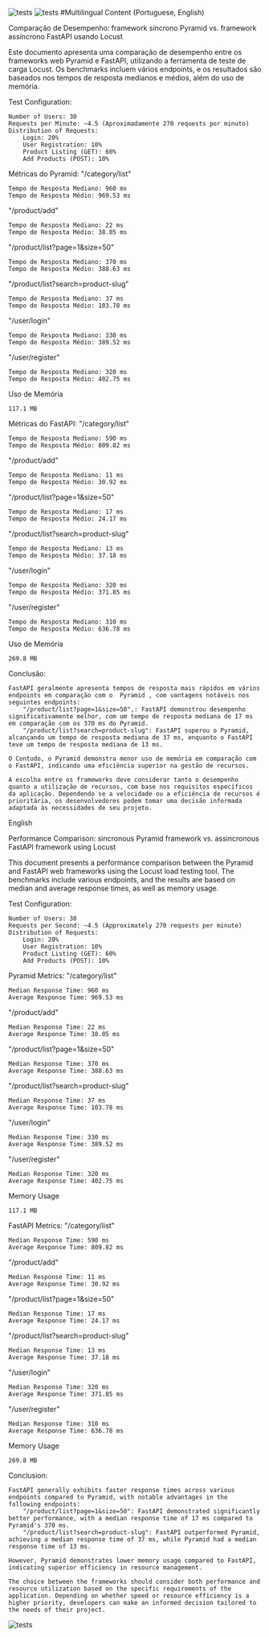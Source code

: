 ![tests](img/fastapi.png)
![tests](img/pyramid.png)
#Multilingual Content (Portuguese, English)

Comparação de Desempenho: framework síncrono Pyramid vs. framework assíncrono FastAPI usando Locust

Este documento apresenta uma comparação de desempenho entre os frameworks web Pyramid e FastAPI, utilizando a ferramenta de teste de carga Locust. Os benchmarks incluem vários endpoints, e os resultados são baseados nos tempos de resposta medianos e médios, além do uso de memória.


Test Configuration:

    Number of Users: 30
    Requests per Minute: ~4.5 (Aproximadamente 270 requests por minuto)
    Distribution of Requests:
        Login: 20%
        User Registration: 10%
        Product Listing (GET): 60%
        Add Products (POST): 10%

Métricas do Pyramid:
"/category/list"

    Tempo de Resposta Mediano: 960 ms
    Tempo de Resposta Médio: 969.53 ms

"/product/add"

    Tempo de Resposta Mediano: 22 ms
    Tempo de Resposta Médio: 38.05 ms

"/product/list?page=1&size=50"

    Tempo de Resposta Mediano: 370 ms
    Tempo de Resposta Médio: 388.63 ms

"/product/list?search=product-slug"

    Tempo de Resposta Mediano: 37 ms
    Tempo de Resposta Médio: 103.78 ms

"/user/login"

    Tempo de Resposta Mediano: 330 ms
    Tempo de Resposta Médio: 389.52 ms

"/user/register"

    Tempo de Resposta Mediano: 320 ms
    Tempo de Resposta Médio: 402.75 ms

Uso de Memória

    117.1 MB

Métricas do FastAPI:
"/category/list"

    Tempo de Resposta Mediano: 590 ms
    Tempo de Resposta Médio: 809.82 ms

"/product/add"

    Tempo de Resposta Mediano: 11 ms
    Tempo de Resposta Médio: 30.92 ms

"/product/list?page=1&size=50"

    Tempo de Resposta Mediano: 17 ms
    Tempo de Resposta Médio: 24.17 ms

"/product/list?search=product-slug"

    Tempo de Resposta Mediano: 13 ms
    Tempo de Resposta Médio: 37.18 ms

"/user/login"

    Tempo de Resposta Mediano: 320 ms
    Tempo de Resposta Médio: 371.85 ms

"/user/register"

    Tempo de Resposta Mediano: 310 ms
    Tempo de Resposta Médio: 636.78 ms

Uso de Memória

    269.8 MB

Conclusão:

   	FastAPI geralmente apresenta tempos de resposta mais rápidos em vários endpoints em comparação com o  Pyramid , com vantagens notáveis nos seguintes endpoints:
        "/product/list?page=1&size=50",: FastAPI demonstrou desempenho significativamente melhor, com um tempo de resposta mediana de 17 ms em comparação com os 370 ms do Pyramid.
        "/product/list?search=product-slug": FastAPI superou o Pyramid, alcançando um tempo de resposta mediana de 37 ms, enquanto o FastAPI teve um tempo de resposta mediana de 13 ms.

    O Contudo, o Pyramid demonstra menor uso de memória em comparação com o FastAPI, indicando uma eficiência superior na gestão de recursos.

    A escolha entre os frameworks deve considerar tanto o desempenho quanto a utilização de recursos, com base nos requisitos específicos da aplicação. Dependendo se a velocidade ou a eficiência de recursos é prioritária, os desenvolvedores podem tomar uma decisão informada adaptada às necessidades de seu projeto.


English

Performance Comparison: sincronous Pyramid framework vs. assincronous FastAPI framework using Locust

This document presents a performance comparison between the Pyramid and FastAPI web frameworks using the Locust load testing tool. The benchmarks include various endpoints, and the results are based on median and average response times, as well as memory usage.

Test Configuration:

    Number of Users: 30
    Requests per Second: ~4.5 (Approximately 270 requests per minute) 
    Distribution of Requests:
        Login: 20%
        User Registration: 10%
        Product Listing (GET): 60%
        Add Products (POST): 10%

Pyramid Metrics:
"/category/list"

    Median Response Time: 960 ms
    Average Response Time: 969.53 ms

"/product/add"

    Median Response Time: 22 ms
    Average Response Time: 38.05 ms

"/product/list?page=1&size=50"

    Median Response Time: 370 ms
    Average Response Time: 388.63 ms

"/product/list?search=product-slug"

    Median Response Time: 37 ms
    Average Response Time: 103.78 ms

"/user/login"

    Median Response Time: 330 ms
    Average Response Time: 389.52 ms

"/user/register"

    Median Response Time: 320 ms
    Average Response Time: 402.75 ms

Memory Usage

    117.1 MB

FastAPI Metrics:
"/category/list"

    Median Response Time: 590 ms
    Average Response Time: 809.82 ms

"/product/add"

    Median Response Time: 11 ms
    Average Response Time: 30.92 ms

"/product/list?page=1&size=50"

    Median Response Time: 17 ms
    Average Response Time: 24.17 ms

"/product/list?search=product-slug"

    Median Response Time: 13 ms
    Average Response Time: 37.18 ms

"/user/login"

    Median Response Time: 320 ms
    Average Response Time: 371.85 ms

"/user/register"

    Median Response Time: 310 ms
    Average Response Time: 636.78 ms

Memory Usage

    269.8 MB

Conclusion:

    FastAPI generally exhibits faster response times across various endpoints compared to Pyramid, with notable advantages in the following endpoints:
        "/product/list?page=1&size=50": FastAPI demonstrated significantly better performance, with a median response time of 17 ms compared to Pyramid's 370 ms.
        "/product/list?search=product-slug": FastAPI outperformed Pyramid, achieving a median response time of 37 ms, while Pyramid had a median response time of 13 ms.

    However, Pyramid demonstrates lower memory usage compared to FastAPI, indicating superior efficiency in resource management.

    The choice between the frameworks should consider both performance and resource utilization based on the specific requirements of the application. Depending on whether speed or resource efficiency is a higher priority, developers can make an informed decision tailored to the needs of their project.

![tests](img/pyramid.png)
